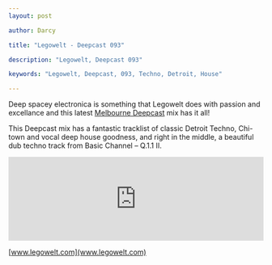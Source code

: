 ```yaml
---
layout: post

author: Darcy

title: "Legowelt - Deepcast 093"

description: "Legowelt, Deepcast 093"

keywords: "Legowelt, Deepcast, 093, Techno, Detroit, House"

---
```


Deep spacey electronica is something that Legowelt does with passion and excellance and this latest [Melbourne Deepcast](http://www.melbournedeepcast.net/) mix has it all!

This Deepcast mix has a fantastic tracklist of classic Detroit Techno, Chi-town and vocal deep house goodness, and right in the middle, a beautiful dub techno track from Basic Channel – Q.1.1 II.


<iframe width="100%" height="166" scrolling="no" frameborder="no" src="https://w.soundcloud.com/player/?url=http%3A%2F%2Fapi.soundcloud.com%2Ftracks%2F97520124&secret_token=s-5Uibz"></iframe>


[www.legowelt.com](www.legowelt.com)